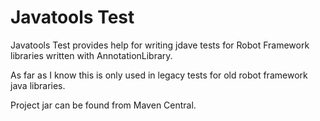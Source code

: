 Javatools Test
==============

Javatools Test provides help for writing jdave tests for Robot Framework libraries written with AnnotationLibrary.

As far as I know this is only used in legacy tests for old robot framework java libraries.

Project jar can be found from Maven Central.
